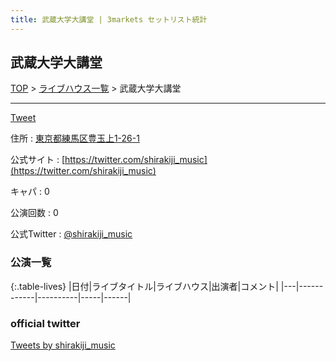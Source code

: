 ```yaml
---
title: 武蔵大学大講堂 | 3markets セットリスト統計
---
```

## 武蔵大学大講堂

[TOP](/setlist/) > [ライブハウス一覧](livehouses.html) > 武蔵大学大講堂

___

<a href="https://twitter.com/share?ref_src=twsrc%5Etfw" data-text="3markets[ ]セットリスト > 武蔵大学大講堂" class="twitter-share-button" data-via="3markets" data-hashtags="3markets" data-related="3markets" data-show-count="false">Tweet</a>

住所
:    <a href="https://www.google.co.jp/maps/search/%E6%9D%B1%E4%BA%AC%E9%83%BD%E7%B7%B4%E9%A6%AC%E5%8C%BA%E8%B1%8A%E7%8E%89%E4%B8%8A1-26-1" rel="noopener noreferrer" target="_blank">東京都練馬区豊玉上1-26-1</a>

公式サイト
:    [https://twitter.com/shirakiji_music](https://twitter.com/shirakiji_music)

キャパ
:    0

公演回数
: 0


公式Twitter
: <a href="https://twitter.com/shirakiji_music">@shirakiji_music</a>


### 公演一覧

{:.table-lives}
|日付|ライブタイトル|ライブハウス|出演者|コメント|
|---|------------|----------|-----|------|




### official twitter

<a class="twitter-timeline" href="https://twitter.com/shirakiji_music?ref_src=twsrc%5Etfw">Tweets by shirakiji_music</a> <script async src="https://platform.twitter.com/widgets.js" charset="utf-8"></script>


<script async src="https://platform.twitter.com/widgets.js" charset="utf-8"></script>